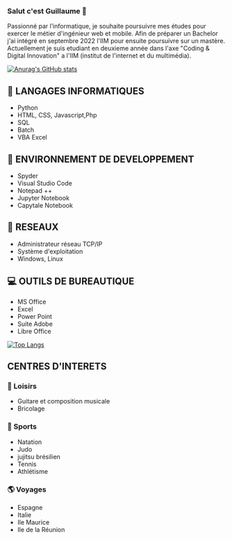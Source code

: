 ### Salut c'est Guillaume 👋

Passionné par l’informatique, je souhaite poursuivre mes études pour exercer le métier d'ingénieur web et mobile. 
Afin de préparer un Bachelor j'ai intégré en septembre 2022 l'IIM pour ensuite   poursuivre sur un mastère.
Actuellement je suis etudiant en deuxieme année dans l'axe "Coding & Digital Innovation" a l'IIM (institut de l'internet et du multimédia).

[![Anurag's GitHub stats](https://github-readme-stats.vercel.app/api?username=guigzlsx)](https://github.com/anuraghazra/github-readme-stats)




## 💬 LANGAGES INFORMATIQUES
* Python
* HTML, CSS, Javascript,Php
* SQL
* Batch
* VBA Excel
## 🌱 ENVIRONNEMENT DE DEVELOPPEMENT
* Spyder
* Visual Studio Code
* Notepad ++
* Jupyter Notebook
* Capytale Notebook
## 📡 RESEAUX 
* Administrateur réseau TCP/IP
* Système d'exploitation
* Windows, Linux
## 💻 OUTILS DE BUREAUTIQUE
* MS Office
* Excel
* Power Point
* Suite Adobe
* Libre Office

[![Top Langs](https://github-readme-stats.vercel.app/api/top-langs/?username=guigzlsx)](https://github.com/anuraghazra/github-readme-stats)


## CENTRES D'INTERETS

### 🎹 Loisirs
* Guitare et composition musicale
* Bricolage
### 🥋  Sports
* Natation
* Judo
* jujitsu brésilien
* Tennis
* Athlétisme
### 🌎 Voyages
* Espagne
* Italie
* Ile Maurice
* Ile de la Réunion


